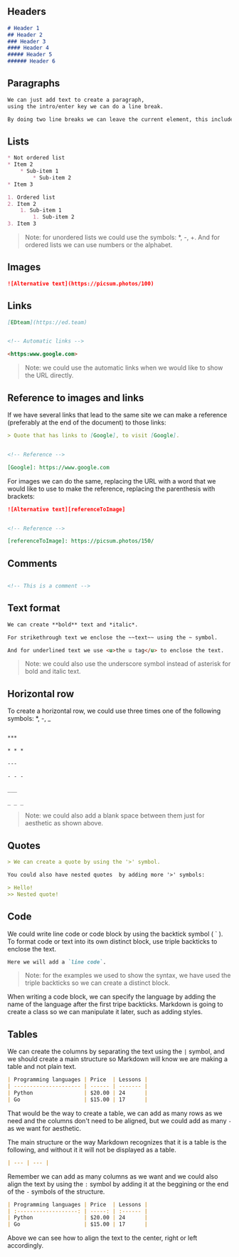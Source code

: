 ## Headers



```markdown
# Header 1
## Header 2
### Header 3
#### Header 4
##### Header 5
###### Header 6
```



## Paragraphs



```markdown
We can just add text to create a paragraph,
using the intro/enter key we can do a line break.

By doing two line breaks we can leave the current element, this includes paragraphs, quotes, code blocks, etc.
```



## Lists



```markdown
* Not ordered list
* Item 2
    * Sub-item 1
        * Sub-item 2
* Item 3

1. Ordered list
2. Item 2
    1. Sub-item 1
        1. Sub-item 2
3. Item 3
```

> Note: for unordered lists we could use the symbols: *, -, +. And for ordered lists we can use numbers or the alphabet.



## Images



```markdown
![Alternative text](https://picsum.photos/100)
```



## Links



```markdown
[EDteam](https://ed.team)


<!-- Automatic links -->

<https:www.google.com>
```

> Note: we could use the automatic links when we would like to show the URL directly.



## Reference to images and links



If we have several links that lead to the same site we can make a reference (preferably at the end of the document) to those links:

```markdown
> Quote that has links to [Google], to visit [Google].


<!-- Reference -->

[Google]: https://www.google.com
```



For images we can do the same, replacing the URL with a word that we would like to use to make the reference, replacing the parenthesis with brackets: 

```markdown
![Alternative text][referenceToImage]


<!-- Reference -->

[referenceToImage]: https://picsum.photos/150/
```



## Comments



```markdown

<!-- This is a comment -->

```



## Text format



```markdown
We can create **bold** text and *italic*.

For strikethrough text we enclose the ~~text~~ using the ~ symbol. 

And for underlined text we use <u>the u tag</u> to enclose the text.
```

> Note: we could also use the underscore symbol instead of asterisk for bold and italic text.



## Horizontal row



To create a horizontal row, we could use three times one of the following symbols: *, -, _

```markdown

***

* * *

---

- - -

___

_ _ _

```

> Note: we could also add a blank space between them just for aesthetic as shown above.



## Quotes



```markdown
> We can create a quote by using the '>' symbol.

You could also have nested quotes  by adding more '>' symbols:

> Hello!
>> Nested quote!

```



## Code



We could write line code or code block by using the backtick symbol ( \` ). To format code or text into its own distinct block, use triple backticks to enclose the text.

```markdown
Here we will add a `line code`.
```

> Note: for the examples we used to show the syntax, we have used the triple backticks so we can create a distinct block.

When writing a code block, we can specify the language by adding the name of the language after the first tripe backticks. Markdown is going to create a class so we can manipulate it later, such as adding styles.



## Tables

We can create the columns by separating the text using the `|` symbol, and we should create a main structure so Markdown will know we are making a table and not plain text.

```markdown
| Programming languages | Price  | Lessons |
| --------------------- | ------ | ------- |
| Python                | $20.00 | 24      |
| Go                    | $15.00 | 17      |
```

That would be the way to create a table, we can add as many rows as we need and the columns don't need to be aligned, but we could add as many `-` as we want for aesthetic.

The main structure or the way Markdown recognizes that it is a table is the following, and without it it will not be displayed as a table.

```markdown
| --- | --- |
```

Remember we can add as many columns as we want and we could also align the text by using the `:` symbol by adding it at the beggining or the end of the `-` symbols of the structure.

```markdown
| Programming languages | Price  | Lessons |
| :-------------------: | -----: | :------ |
| Python                | $20.00 | 24      |
| Go                    | $15.00 | 17      |
```

Above we can see how to align the text to the center, right or left accordingly.
